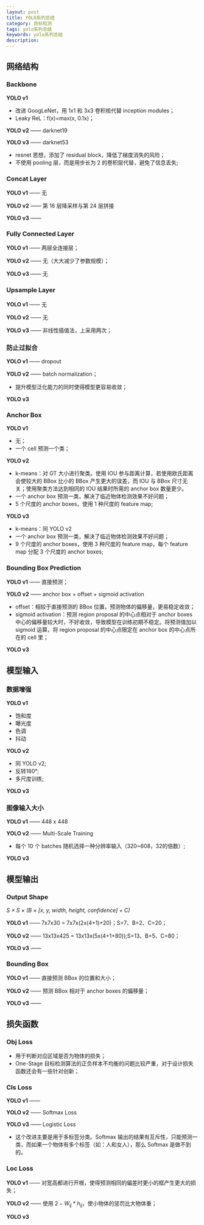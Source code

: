 ```yaml
---
layout: post
title: YOLO系列总结
category: 目标检测
tags: yolo系列总结
keywords: yolo系列总结
description:
---
```


## 网络结构

### Backbone

**YOLO v1**

- 改进 GoogLeNet，用 1x1 和 3x3 卷积核代替 inception modules；
- Leaky ReL：f(x)=max(x, 0.1x)；

**YOLO v2** —— darknet19

**YOLO v3** —— darknet53

- resnet 思想，添加了 residual block，降低了梯度消失的风险；
- 不使用 pooling 层，而是用步长为 2 的卷积层代替，避免了信息丢失;

### Concat Layer

**YOLO v1** —— 无

**YOLO v2** —— 第 16 层降采样与第 24 层拼接

**YOLO v3** —— 

### Fully Connected Layer

**YOLO v1** —— 两层全连接层；

**YOLO v2** —— 无（大大减少了参数规模）；

**YOLO v3** —— 无

### Upsample Layer

**YOLO v1** —— 无

**YOLO v2** —— 无

**YOLO v3** —— 非线性插值法，上采用两次；

### 防止过拟合

**YOLO v1** —— dropout

**YOLO v2** —— batch normalization；

- 提升模型泛化能力的同时使得模型更容易收敛；

**YOLO v3**


### Anchor Box

**YOLO v1**

- 无；
- 一个 cell 预测一个类；

**YOLO v2**

- k-means：对 GT 大小进行聚类。使用 IOU 参与距离计算，若使用欧氏距离会使较大的 BBox 比小的 BBox 产生更大的误差，而 IOU 与 BBox 尺寸无关；使用聚类方法达到相同的 IOU 结果时所需的 anchor box 数量更少。
- 一个 anchor box 预测一类，解决了临近物体检测效果不好问题；
- 5 个尺度的 anchor boxes，使用 1 种尺度的 feature map;

**YOLO v3**

- k-means：同 YOLO v2
- 一个 anchor box 预测一类，解决了临近物体检测效果不好问题；
- 9 个尺度的 anchor boxes，使用 3 种尺度的 feature map，每个 feature map 分配 3 个尺度的 anchor boxes;

### Bounding Box Prediction

**YOLO v1** —— 直接预测；

**YOLO v2** —— anchor box + offset + sigmoid activation
- offset：相较于直接预测的 BBox 位置，预测物体的偏移量，更易稳定收敛；
- sigmoid activation：预测 region proposal 的中心点相对于 anchor boxes 中心的偏移量较大时，不好收敛，导致模型在训练初期不稳定。将预测值加以 sigmoid 运算，将 region proposal 的中心点限定在 anchor box 的中心点所在的 cell 里；

**YOLO v3**

## 模型输入

### 数据增强

**YOLO v1**

- 饱和度
- 曝光度
- 色调
- 抖动

**YOLO v2**

- 同 YOLO v2;
- 反转180°;
- 多尺度训练;

**YOLO v3**

### 图像输入大小

**YOLO v1** —— 448 x 448

**YOLO v2** —— Multi-Scale Training

- 每个 10 个 batches 随机选择一种分辨率输入（320~608，32的倍数）;

**YOLO v3**

## 模型输出

### Output Shape

*S × S × (B × [x, y, width, height, confidence] + C)*

**YOLO v1** —— 7x7x30 = 7x7x(2x(4+1)+20)；S=7、B=2、C=20；

**YOLO v2** —— 13x13x425 = 13x13x(5x(4+1+80));S=13、B=5、C=80；

**YOLO v3** —— 

### Bounding Box

**YOLO v1** —— 直接预测 BBox 的位置和大小；

**YOLO v2** —— 预测 BBox 相对于 anchor boxes 的偏移量；

**YOLO v3** —— 

## 损失函数

### Obj Loss

- 用于判断对应区域是否为物体的损失；
- One-Stage 目标检测算法的正负样本不均衡的问题比较严重，对于设计损失函数还会有一些针对创新；

### Cls Loss

**YOLO v1** —— 

**YOLO v2** —— Softmax Loss

**YOLO v3** —— Logistic Loss

- 这个改进主要是用于多标签分类。Softmax 输出的结果有互斥性，只能预测一类，而如果一个物体有多个标签（如：人和女人），那么 Softmax 是做不到的。

### Loc Loss

**YOLO v1** —— 对宽高都进行开根，使得预测相同的偏差时更小的框产生更大的损失；

**YOLO v2** —— 使用 $2 - W_{ij}*h_{ij}$，使小物体的惩罚比大物体重；

**YOLO v3**

